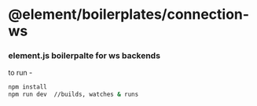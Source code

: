 # @element/boilerplates/connection-ws

### element.js boilerpalte for ws backends

to run - 
```bash
npm install
npm run dev  //builds, watches & runs
